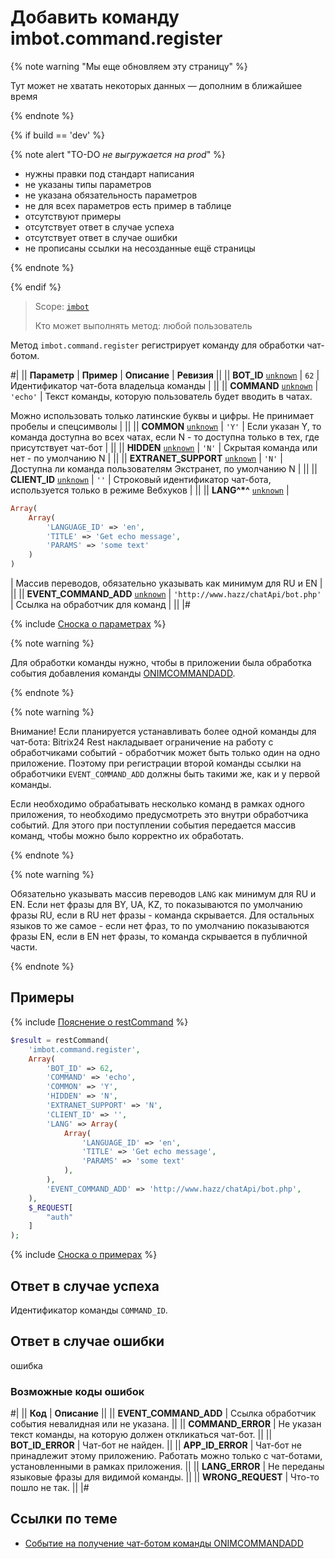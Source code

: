 # Добавить команду imbot.command.register

{% note warning "Мы еще обновляем эту страницу" %}

Тут может не хватать некоторых данных — дополним в ближайшее время

{% endnote %}

{% if build == 'dev' %}

{% note alert "TO-DO _не выгружается на prod_" %}

- нужны правки под стандарт написания
- не указаны типы параметров
- не указана обязательность параметров
- не для всех параметров есть пример в таблице
- отсутствуют примеры
- отсутствует ответ в случае успеха
- отсутствует ответ в случае ошибки
- не прописаны ссылки на несозданные ещё страницы

{% endnote %}

{% endif %}

> Scope: [`imbot`](../../scopes/permissions.md)
>
> Кто может выполнять метод: любой пользователь

Метод `imbot.command.register` регистрирует команду для обработки чат-ботом.

#|
|| **Параметр** | **Пример** | **Описание** | **Ревизия** ||
|| **BOT_ID**
[`unknown`](../../data-types.md) | `62` | Идентификатор чат-бота владельца команды | ||
|| **COMMAND**
[`unknown`](../../data-types.md) | `'echo'` | Текст команды, которую пользователь будет вводить в чатах.

Можно использовать только латинские буквы и цифры. Не принимает пробелы и спецсимволы | ||
|| **COMMON**
[`unknown`](../../data-types.md) | `'Y'` | Если указан Y, то команда доступна во всех чатах, если N - то доступна только в тех, где присутствует чат-бот | ||
|| **HIDDEN**
[`unknown`](../../data-types.md) | `'N'` | Скрытая команда или нет - по умолчанию N | ||
|| **EXTRANET_SUPPORT**
[`unknown`](../../data-types.md) | `'N'` | Доступна ли команда пользователям Экстранет, по умолчанию N | ||
|| **CLIENT_ID**
[`unknown`](../../data-types.md) | `''` | Строковый идентификатор чат-бота, используется только в режиме Вебхуков | ||
|| **LANG^*^**
[`unknown`](../../data-types.md) | 
```php
Array(
    Array(
        'LANGUAGE_ID' => 'en',
        'TITLE' => 'Get echo message',
        'PARAMS' => 'some text'
    )
)
```
 | Массив переводов, обязательно указывать как минимум для RU и EN | ||
|| **EVENT_COMMAND_ADD**
[`unknown`](../../data-types.md) | `'http://www.hazz/chatApi/bot.php'` | Ссылка на обработчик для команд | ||
|#

{% include [Сноска о параметрах](../../../_includes/required.md) %}

{% note warning %}

Для обработки команды нужно, чтобы в приложении была обработка события добавления команды [ONIMCOMMANDADD](./events/index.md).

{% endnote %}

{% note warning %}

Внимание! Если планируется устанавливать более одной команды для чат-бота: Bitrix24 Rest накладывает ограничение на работу с обработчиками событий - обработчик может быть только один на одно приложение. Поэтому при регистрации второй команды ссылки на обработчики `EVENT_COMMAND_ADD` должны быть такими же, как и у первой команды.

Если необходимо обрабатывать несколько команд в рамках одного приложения, то необходимо предусмотреть это внутри обработчика событий. Для этого при поступлении события передается массив команд, чтобы можно было корректно их обработать.

{% endnote %}


{% note warning %}

Обязательно указывать массив переводов `LANG` как минимум для RU и EN. Если нет фразы для BY, UA, KZ, то показываются по умолчанию фразы RU, если в RU нет фразы - команда скрывается. Для остальных языков то же самое - если нет фраз, то по умолчанию показываются фразы EN, если в EN нет фразы, то команда скрывается в публичной части.

{% endnote %}

## Примеры

{% include [Пояснение о restCommand](../_includes/rest-command.md) %}

```php
$result = restCommand(
    'imbot.command.register',
    Array(
        'BOT_ID' => 62,
        'COMMAND' => 'echo',
        'COMMON' => 'Y',
        'HIDDEN' => 'N',
        'EXTRANET_SUPPORT' => 'N',
        'CLIENT_ID' => '',
        'LANG' => Array(
            Array(
                'LANGUAGE_ID' => 'en',
                'TITLE' => 'Get echo message',
                'PARAMS' => 'some text'
            ),
        ),
        'EVENT_COMMAND_ADD' => 'http://www.hazz/chatApi/bot.php',
    ),
    $_REQUEST[
        "auth"
    ]
);
```

{% include [Сноска о примерах](../../../_includes/examples.md) %}

## Ответ в случае успеха

Идентификатор команды `COMMAND_ID`.

## Ответ в случае ошибки

ошибка

### Возможные коды ошибок

#|
|| **Код** | **Описание** ||
|| **EVENT_COMMAND_ADD** | Ссылка обработчик события невалидная или не указана. ||
|| **COMMAND_ERROR** | Не указан текст команды, на которую должен откликаться чат-бот. ||
|| **BOT_ID_ERROR** | Чат-бот не найден. ||
|| **APP_ID_ERROR** | Чат-бот не принадлежит этому приложению. Работать можно только с чат-ботами, установленными в рамках приложения. ||
|| **LANG_ERROR** | Не переданы языковые фразы для видимой команды. ||
|| **WRONG_REQUEST** | Что-то пошло не так. ||
|#

## Ссылки по теме

- [Событие на получение чат-ботом команды ONIMCOMMANDADD](./events/index.md)

